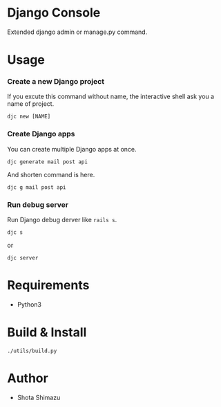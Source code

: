 # Django Console

Extended django admin or manage.py command.


# Usage

### Create a new Django project

If you excute this command without name, the interactive shell ask you a name of project.

```
djc new [NAME]
```

### Create Django apps

You can create multiple Django apps at once.

```
djc generate mail post api
```

And shorten command is here.

```
djc g mail post api
```

### Run debug server

Run Django debug derver like `rails s`.

```
djc s
```

or

```
djc server
```


# Requirements

- Python3

# Build & Install

```
./utils/build.py
```
# Author

- Shota Shimazu
